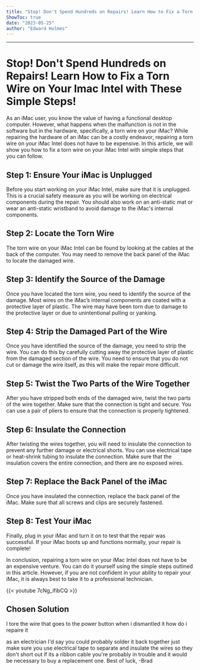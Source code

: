 ```yaml
---
title: "Stop! Don't Spend Hundreds on Repairs! Learn How to Fix a Torn Wire on Your Imac Intel with These Simple Steps!"
ShowToc: true 
date: "2023-05-25"
author: "Edward Holmes"
---
```

*****
# Stop! Don't Spend Hundreds on Repairs! Learn How to Fix a Torn Wire on Your Imac Intel with These Simple Steps!

As an iMac user, you know the value of having a functional desktop computer. However, what happens when the malfunction is not in the software but in the hardware, specifically, a torn wire on your iMac? While repairing the hardware of an iMac can be a costly endeavor, repairing a torn wire on your iMac Intel does not have to be expensive. In this article, we will show you how to fix a torn wire on your iMac Intel with simple steps that you can follow.

## Step 1: Ensure Your iMac is Unplugged

Before you start working on your iMac Intel, make sure that it is unplugged. This is a crucial safety measure as you will be working on electrical components during the repair. You should also work on an anti-static mat or wear an anti-static wristband to avoid damage to the iMac's internal components.

## Step 2: Locate the Torn Wire

The torn wire on your iMac Intel can be found by looking at the cables at the back of the computer. You may need to remove the back panel of the iMac to locate the damaged wire.

## Step 3: Identify the Source of the Damage

Once you have located the torn wire, you need to identify the source of the damage. Most wires on the iMac’s internal components are coated with a protective layer of plastic. The wire may have been torn due to damage to the protective layer or due to unintentional pulling or yanking.

## Step 4: Strip the Damaged Part of the Wire

Once you have identified the source of the damage, you need to strip the wire. You can do this by carefully cutting away the protective layer of plastic from the damaged section of the wire. You need to ensure that you do not cut or damage the wire itself, as this will make the repair more difficult.

## Step 5: Twist the Two Parts of the Wire Together

After you have stripped both ends of the damaged wire, twist the two parts of the wire together. Make sure that the connection is tight and secure. You can use a pair of pliers to ensure that the connection is properly tightened.

## Step 6: Insulate the Connection

After twisting the wires together, you will need to insulate the connection to prevent any further damage or electrical shorts. You can use electrical tape or heat-shrink tubing to insulate the connection. Make sure that the insulation covers the entire connection, and there are no exposed wires.

## Step 7: Replace the Back Panel of the iMac

Once you have insulated the connection, replace the back panel of the iMac. Make sure that all screws and clips are securely fastened.

## Step 8: Test Your iMac

Finally, plug in your iMac and turn it on to test that the repair was successful. If your iMac boots up and functions normally, your repair is complete!

In conclusion, repairing a torn wire on your iMac Intel does not have to be an expensive venture. You can do it yourself using the simple steps outlined in this article. However, if you are not confident in your ability to repair your iMac, it is always best to take it to a professional technician.

{{< youtube 7cNg_ifibCQ >}} 



## Chosen Solution
 I tore the wire that goes to the power button   when i  dismantled  it how do i repaire it

 as an electrician I'd say you could probably solder it back together just make sure you use electrical tape to separate and insulate the wires  so they don't short out if its a ribbon cable you're probably in trouble and it would be necessary to buy a replacement one.
Best of luck,
-Brad




